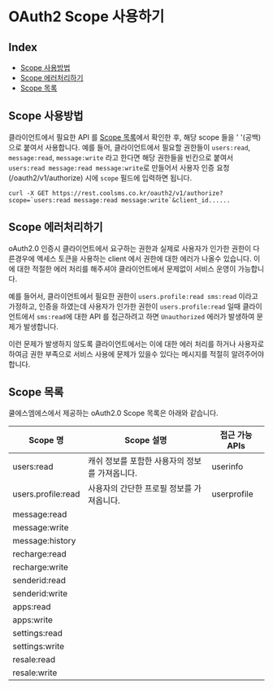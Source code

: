 # OAuth2 Scope 사용하기

## Index

* [Scope 사용방법](scope.md#scope-사용방법)
* [Scope 에러처리하기](scope.md#scope-에러처리하기)
* [Scope 목록](scope.md#scope-목록)

## Scope 사용방법

클라이언트에서 필요한 API 를 [Scope 목록](scope.md#scope-목록)에서 확인한 후, 해당 scope 들을 ' '\(공백\) 으로 붙여서 사용합니다. 예를 들어, 클라이언트에서 필요할 권한들이 `users:read`, `message:read`, `message:write` 라고 한다면 해당 권한들을 빈칸으로 붙여서 `users:read message:read message:write`로 만들어서 사용자 인증 요청\(/oauth2/v1/authorize\) 시에 `scope` 필드에 입력하면 됩니다.

```text
curl -X GET https://rest.coolsms.co.kr/oauth2/v1/authorize?scope=`users:read message:read message:write`&client_id......
```

## Scope 에러처리하기

oAuth2.0 인증시 클라이언트에서 요구하는 권한과 실제로 사용자가 인가한 권한이 다른경우에 액세스 토큰을 사용하는 client 에서 권한에 대한 에러가 나올수 있습니다. 이에 대한 적절한 에러 처리를 해주셔야 클라이언트에서 문제없이 서비스 운영이 가능합니다.

예를 들어서, 클라이언트에서 필요한 권한이 `users.profile:read sms:read` 이라고 가정하고, 인증을 하였는데 사용자가 인가한 권한이 `users.profile:read` 일때 클라이언트에서 `sms:read`에 대한 API 를 접근하려고 하면 `Unauthorized` 에러가 발생하여 문제가 발생합니다.

이런 문제가 발생하지 않도록 클라이언트에서는 이에 대한 에러 처리를 하거나 사용자로 하여금 권한 부족으로 서비스 사용에 문제가 있을수 있다는 메시지를 적절히 알려주어야 합니다.

## Scope 목록

쿨에스엠에스에서 제공하는 oAuth2.0 Scope 목록은 아래와 같습니다.

| Scope 명 | Scope 설명 | 접근 가능 APIs |
| --- | --- | --- |
| users:read | 캐쉬 정보를 포함한 사용자의 정보를 가져옵니다. | userinfo |
| users.profile:read | 사용자의 간단한 프로필 정보를 가져옵니다. | userprofile |
| message:read |  |  |
| message:write |  |  |
| message:history |  |  |
| recharge:read |  |  |
| recharge:write |  |  |
| senderid:read |  |  |
| senderid:write |  |  |
| apps:read |  |  |
| apps:write |  |  |
| settings:read |  |  |
| settings:write |  |  |
| resale:read |  |  |
| resale:write |  |  |

